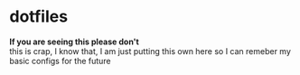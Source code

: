 # dotfiles
**If you are seeing this please don't**\
this is crap, I know that, I am just putting this own here so I can remeber my basic configs for the future

